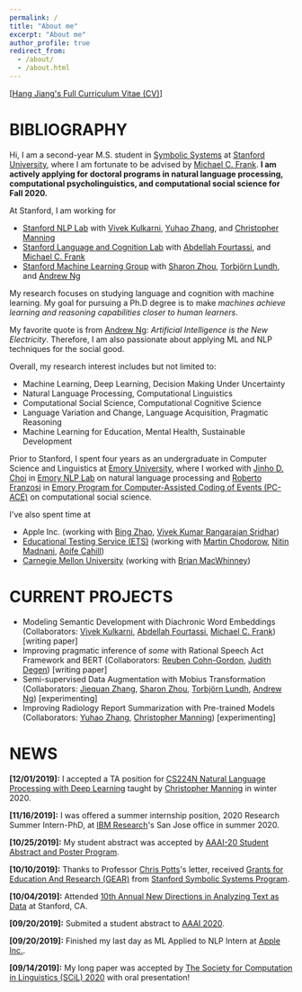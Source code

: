 ```yaml
---
permalink: /
title: "About me"
excerpt: "About me"
author_profile: true
redirect_from: 
  - /about/
  - /about.html
---
```


\[[Hang Jiang's Full Curriculum Vitae (CV)](https://hjian42.github.io/files/cv.pdf)\]

BIBLIOGRAPHY
======
Hi, I am a second-year M.S. student in [Symbolic Systems](https://symsys.stanford.edu/) at [Stanford University](https://www.stanford.edu/), where I am fortunate to be advised by [Michael C. Frank](https://web.stanford.edu/~mcfrank/). **I am actively applying for doctoral programs in natural language processing, computational psycholinguistics, and computational social science for Fall 2020.**

At Stanford, I am working for

*	[Stanford NLP Lab](https://nlp.stanford.edu/people/) with [Vivek Kulkarni](https://viveksck.github.io/), [Yuhao Zhang](http://yuhao.im/), and [Christopher Manning](https://nlp.stanford.edu/~manning/)
*	[Stanford Language and Cognition Lab](http://langcog.stanford.edu/) with [Abdellah Fourtassi](https://sites.google.com/site/fourtassi/), and [Michael C. Frank](https://web.stanford.edu/~mcfrank/)
*	[Stanford Machine Learning Group](https://stanfordmlgroup.github.io/) with [Sharon Zhou](http://sharonzhou.me/), [Torbjörn Lundh](https://www.gu.se/english/about_the_university/staff/?languageId=100001&userId=xlundt), and [Andrew Ng](https://scholar.google.com/citations?user=mG4imMEAAAAJ&hl=en)

My research focuses on studying language and cognition with machine learning. My goal for pursuing a Ph.D degree is to make *machines achieve learning and reasoning capabilities closer to human learners*. 

My favorite quote is from [Andrew Ng](http://www.robotics.stanford.edu/~ang/contact.html): *Artificial Intelligence is the New Electricity*. Therefore, I am also passionate about applying ML and NLP techniques for the social good.

Overall, my research interest includes but not limited to:
*  Machine Learning, Deep Learning, Decision Making Under Uncertainty
*  Natural Language Processing, Computational Linguistics
*  Computational Social Science, Computational Cognitive Science
*  Language Variation and Change, Language Acquisition, Pragmatic Reasoning
*  Machine Learning for Education, Mental Health, Sustainable Development

Prior to Stanford, I spent four years as an undergraduate in Computer Science and Linguistics at [Emory University](http://www.emory.edu/home/index.html), where I worked with [Jinho D. Choi](http://www.mathcs.emory.edu/~choi/home.html) in [Emory NLP Lab](http://nlp.mathcs.emory.edu/home.html) on natural language processing and [Roberto Franzosi](https://scholar.google.com/citations?user=I5SYOqoAAAAJ&hl=en) in [Emory Program for Computer-Assisted Coding of Events (PC-ACE)](https://pc-ace.com/about/team/) on computational social science. 

I've also spent time at
* Apple Inc. (working with [Bing Zhao](https://www.cs.cmu.edu/~bzhao/), [Vivek Kumar Rangarajan Sridhar](https://scholar.google.com/citations?user=VfezouUAAAAJ&hl=en))
* [Educational Testing Service (ETS)](https://www.ets.org/) (working with [Martin Chodorow](https://scholar.google.com/citations?user=PuwfixYAAAAJ&hl=en), [Nitin Madnani](https://scholar.google.com/citations?hl=en&user=ow3PIFcAAAAJ), [Aoife Cahill](https://scholar.google.com/citations?hl=en&user=1a-TXfYAAAAJ))
* [Carnegie Mellon University](https://www.cmu.edu/) (working with [Brian MacWhinney](https://scholar.google.com/citations?user=V8EhIsIAAAAJ&hl=en))


CURRENT PROJECTS
======
* Modeling Semantic Development with Diachronic Word Embeddings (Collaborators: [Vivek Kulkarni](https://viveksck.github.io/), [Abdellah Fourtassi](https://sites.google.com/site/fourtassi/), [Michael C. Frank](https://web.stanford.edu/~mcfrank/)) [writing paper]
* Improving pragmatic inference of *some* with Rational Speech Act Framework and BERT (Collaborators: [Reuben Cohn-Gordon](https://reubencohngordon.com/), [Judith Degen](https://sites.google.com/site/judithdegen/)) [writing paper]
* Semi-supervised Data Augmentation with Mobius Transformation (Collaborators: [Jiequan Zhang](https://www.linkedin.com/in/jiequanzhang/), [Sharon Zhou](http://sharonzhou.me/), [Torbjörn Lundh](https://www.gu.se/english/about_the_university/staff/?languageId=100001&userId=xlundt), [Andrew Ng](https://scholar.google.com/citations?user=mG4imMEAAAAJ&hl=en)) [experimenting]
* Improving Radiology Report Summarization with Pre-trained Models (Collaborators: [Yuhao Zhang](http://yuhao.im/), [Christopher Manning](https://nlp.stanford.edu/~manning/)) [experimenting]



NEWS
======
**\[12/01/2019\]:** I accepted a TA position for [CS224N Natural Language Processing with Deep Learning](http://web.stanford.edu/class/cs224n/) taught by [Christopher Manning](https://nlp.stanford.edu/~manning/) in winter 2020.

**\[11/16/2019\]:** I was offered a summer internship position, 2020 Research Summer Intern-PhD, at [IBM Research](https://www.research.ibm.com/)'s San Jose office in summer 2020.

**\[10/25/2019\]:** My student abstract was accepted by [AAAI-20 Student Abstract and Poster Program](https://aaai.org/Conferences/AAAI-20/).

**\[10/10/2019\]:** Thanks to Professor [Chris Potts](https://web.stanford.edu/~cgpotts/)'s letter, received [Grants for Education And Research (GEAR)](https://symsys.stanford.edu/opportunitiesresearch/grants-education-and-research-gear) from [Stanford Symbolic Systems Program](https://symsys.stanford.edu/).

**\[10/04/2019\]:** Attended [10th Annual New Directions in Analyzing Text as Data](https://www.textasdata2019.net/) at Stanford, CA.

**\[09/20/2019\]:** Submited a student abstract to [AAAI 2020](https://aaai.org/Conferences/AAAI-20/). 

**\[09/20/2019\]:** Finished my last day as ML Applied to NLP Intern at [Apple Inc.](https://www.apple.com/). 

**\[09/14/2019\]:** My long paper was accepted by [The Society for Computation in Linguistics (SCiL) 2020](https://blogs.umass.edu/scil/call-for-papers-scil-2020/) with oral presentation!

